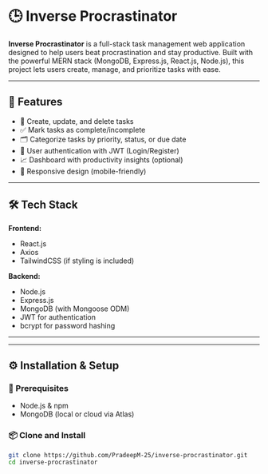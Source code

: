 # 🕒 Inverse Procrastinator

**Inverse Procrastinator** is a full-stack task management web application designed to help users beat procrastination and stay productive. Built with the powerful MERN stack (MongoDB, Express.js, React.js, Node.js), this project lets users create, manage, and prioritize tasks with ease.

---

## 🚀 Features

- 📝 Create, update, and delete tasks
- ✅ Mark tasks as complete/incomplete
- 🗂️ Categorize tasks by priority, status, or due date
- 🔐 User authentication with JWT (Login/Register)
- 📈 Dashboard with productivity insights (optional)
- 📱 Responsive design (mobile-friendly)

---

## 🛠️ Tech Stack

**Frontend:**
- React.js
- Axios
- TailwindCSS (if styling is included)

**Backend:**
- Node.js
- Express.js
- MongoDB (with Mongoose ODM)
- JWT for authentication
- bcrypt for password hashing

---

---

## ⚙️ Installation & Setup

### 🔧 Prerequisites

- Node.js & npm
- MongoDB (local or cloud via Atlas)

### 📦 Clone and Install

```bash
git clone https://github.com/PradeepM-25/inverse-procrastinator.git
cd inverse-procrastinator
